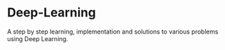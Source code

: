 # Deep-Learning
A step by step learning, implementation and solutions to various problems using Deep Learning.
